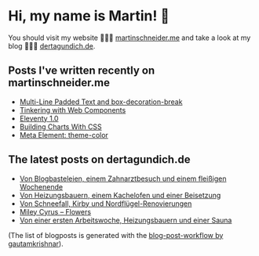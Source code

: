 # Hi, my name is Martin! 👋 
You should visit my website 👨🏼‍💻  [martinschneider.me](https://martinschneider.me) and take a look at my blog 🤷🏼‍♂️ [dertagundich.de](https://www.dertagundich.de).

## Posts I've written recently on martinschneider.me
<!-- MSME-POST-LIST:START -->
- [Multi-Line Padded Text and box-decoration-break](https://martinschneider.me/articles/multi-line-padded-text-and-box-decoration-break/)
- [Tinkering with Web Components](https://martinschneider.me/articles/tinkering-with-web-components/)
- [Eleventy 1.0](https://martinschneider.me/articles/eleventy-1-0/)
- [Building Charts With CSS](https://martinschneider.me/articles/building-charts-with-css/)
- [Meta Element: theme-color](https://martinschneider.me/articles/meta-element-theme-color/)
<!-- MSME-POST-LIST:END -->

## The latest posts on dertagundich.de
<!-- DTUI-POST-LIST:START -->
- [Von Blogbasteleien, einem Zahnarztbesuch und einem fleißigen Wochenende](https://www.dertagundich.de/2023/02/05/von-blogbasteleien-einem-zahnarztbesuch-und-einem-fleissigen-wochenende/)
- [Von Heizungsbauern, einem Kachelofen und einer Beisetzung](https://www.dertagundich.de/2023/01/29/von-heizungsbauern-einem-kachelofen-und-einer-beisetzung/)
- [Von Schneefall, Kirby und Nordflügel-Renovierungen](https://www.dertagundich.de/2023/01/22/von-schneefall-kirby-und-nordfluegel-renovierungen/)
- [Miley Cyrus – Flowers](https://www.dertagundich.de/2023/01/20/17530/)
- [Von einer ersten Arbeitswoche, Heizungsbauern und einer Sauna](https://www.dertagundich.de/2023/01/15/von-einer-ersten-arbeitswoche-heizungsbauern-und-einer-sauna/)
<!-- DTUI-POST-LIST:END -->

(The list of blogposts is generated with the [blog-post-workflow by gautamkrishnar](https://github.com/gautamkrishnar/blog-post-workflow)).
